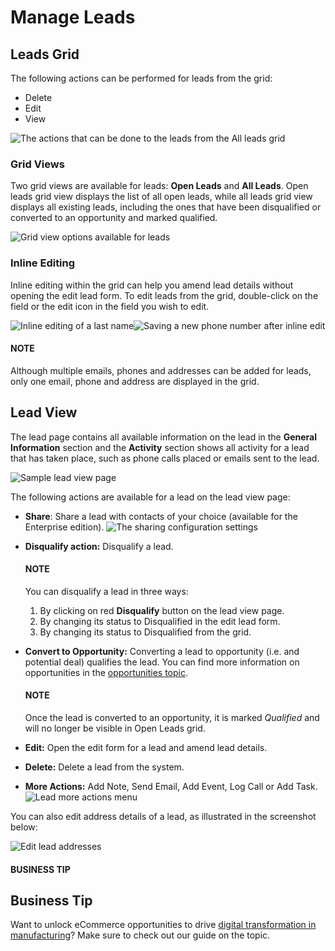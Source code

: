 # Manage Leads

## Leads Grid

The following actions can be performed for leads from the grid:

* Delete <i class="fas fa-trash-alt" aria-hidden="true"></i>
* Edit <i class="fa fa-edit fa-lg" aria-hidden="true"></i>
* View <i class="fa fa-eye fa-lg" aria-hidden="true"></i>

![The actions that can be done to the leads from the All leads grid](user/img/sales/leads/manage_leads.jpg)

### Grid Views

Two grid views are available for leads: **Open Leads** and **All Leads**. Open leads grid view displays the list of all open leads, while all leads grid view displays all existing leads, including the ones that have been disqualified or converted to an opportunity and marked qualified.

![Grid view options available for leads](user/img/sales/leads/leads_grid.jpg)

### Inline Editing

Inline editing within the grid can help you amend lead details without opening the edit lead form. To edit leads from the grid, double-click on the field or the edit icon in the field you wish to edit.

![Inline editing of a last name](user/img/sales/leads/leads_inline_editing_1.jpg)![Saving a new phone number after inline edit](user/img/sales/leads/leads_inline_editing_2.jpg)

#### NOTE
Although multiple emails, phones and addresses can be added for leads, only one email, phone and address are displayed in the grid.

## Lead View

The lead page contains all available information on the lead in the **General Information** section and the **Activity** section shows all activity for a lead that has taken place, such as phone calls placed or emails sent to the lead.

![Sample lead view page](user/img/sales/leads/lead_saved.png)

The following actions are available for a lead on the lead view page:

- **Share**: Share a lead with contacts of your choice (available for the Enterprise edition).
  ![The sharing configuration settings](user/img/sales/leads/share_lead.png)
- **Disqualify action:** Disqualify a lead.

  #### NOTE
  You can disqualify a lead in three ways:
  1. By clicking on red **Disqualify** button on the lead view page.
  2. By changing its status to Disqualified in the edit lead form.
  3. By changing its status to Disqualified from the grid.
- **Convert to Opportunity:** Converting a lead to opportunity (i.e. and potential deal) qualifies the lead. You can find more information on opportunities in the [opportunities topic](../opportunities/index.md#user-guide-system-channel-entities-opportunities).

  #### NOTE
  Once the lead is converted to an opportunity, it is marked *Qualified* and will no longer be visible in Open Leads grid.
- **Edit:** Open the edit form for a lead and amend lead details.
- **Delete:** Delete a lead from the system.
- **More Actions:** Add Note, Send Email, Add Event, Log Call or Add Task.
  ![Lead more actions menu](user/img/sales/leads/more_actions_lead.png)

You can also edit address details of a lead, as illustrated in the screenshot below:

![Edit lead addresses](user/img/sales/leads/address_edit.png)

#### BUSINESS TIP
## Business Tip

Want to unlock eCommerce opportunities to drive <a href="https://oroinc.com/b2b-ecommerce/blog/digital-transformation-in-manufacturing/" target="_blank">digital transformation in manufacturing</a>? Make sure to check out our guide on the topic.

<!-- fa-bars = fa-navicon -->
<!-- Ic Tiles is used as Set As Default in saved views, and as tiles in display layout options -->
<!-- IcPencil refers to Rename in Commerce and Inline Editing in CRM -->
<!-- Check mark in the square. -->
<!-- SortDesc is also used as drop-down arrow -->
